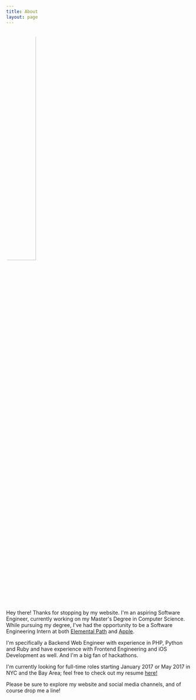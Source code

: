 ```yaml
---
title: About
layout: page
---
```

<img style=" border-radius: 100%; width: 40%; " alt="{{ site.name }}" src="{% if site.external-image %}{{ site.picture }}{% else %}{{ site.url }}/{{ site.picture }}{% endif %}" />

<p>Hey there! Thanks for stopping by my website. I'm an aspiring Software Engineer, currently working on my Master's Degree in Computer Science. While pursuing my degree, I've had the opportunity to be a Software Engineering Intern at both <a href="http://elementalpath.com/" target="_BLANK">Elemental Path</a> and <a href="https://www.apple.com" target="_BLANK">Apple</a>.</p>
<p>I'm specifically a Backend Web Engineer with experience in PHP, Python and Ruby and have experience with Frontend Engineering and iOS Development as well. And I'm a big fan of hackathons.</p>
<p>I'm currently looking for full-time roles starting January 2017 or May 2017 in NYC and the Bay Area; feel free to check out my resume <a href="/assets/JayRavaliya_Resume.pdf" target="_BLANK">here!</a></p>
<p>Please be sure to explore my website and social media channels, and of course drop me a line!</p>
